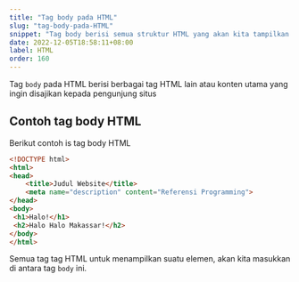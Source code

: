 ```yaml
---
title: "Tag body pada HTML"
slug: "tag-body-pada-HTML"
snippet: "Tag body berisi semua struktur HTML yang akan kita tampilkan ada sebuah halaman"
date: 2022-12-05T18:58:11+08:00
label: HTML
order: 160
---
```


Tag `body` pada HTML berisi berbagai tag HTML lain atau konten utama yang ingin disajikan kepada pengunjung situs

## Contoh tag body HTML
Berikut contoh is tag body HTML
```html
<!DOCTYPE html>
<html>
<head>
    <title>Judul Website</title>
    <meta name="description" content="Referensi Programming">
</head>
<body>
 <h1>Halo!</h1>
 <h2>Halo Halo Makassar!</h2>
</body>
</html>
```


Semua tag tag HTML untuk menampilkan suatu elemen, akan kita masukkan di antara tag `body` ini.
